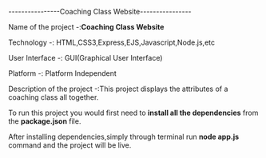 ----------------Coaching Class Website----------------

Name of the project -:**Coaching Class Website**

Technology -: HTML,CSS3,Express,EJS,Javascript,Node.js,etc

User Interface -: GUI(Graphical User Interface)

Platform -: Platform Independent

Description of the project -:This project displays the attributes of a coaching class all together.

To run this project you would first need to **install all the dependencies** from the **package.json** file.

After installing dependencies,simply through terminal run **node app.js** command and the project will be live.
